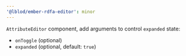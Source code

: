 ```yaml
---
'@lblod/ember-rdfa-editor': minor
---
```


`AttributeEditor` component, add arguments to control `expanded` state:
- `onToggle` (optional)
- `expanded` (optional, default: `true`)
